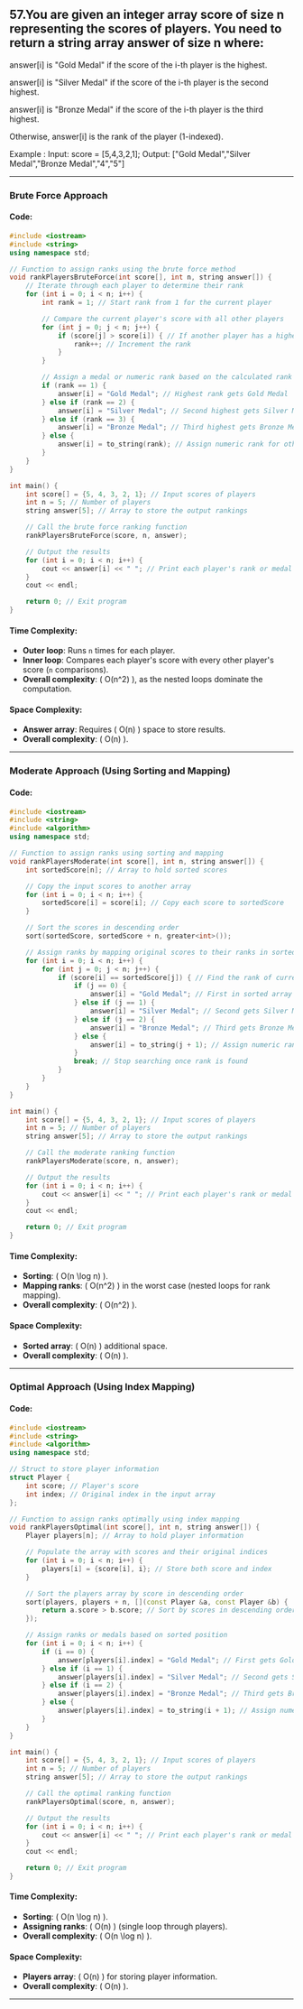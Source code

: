 ## 57.You are given an integer array score of size n representing the scores of players. You need to return a string array answer of size n where:
answer[i] is "Gold Medal" if the score of the i-th player is the highest.

answer[i] is "Silver Medal" if the score of the i-th player is the second highest.

answer[i] is "Bronze Medal" if the score of the i-th player is the third highest.

Otherwise, answer[i] is the rank of the player (1-indexed).

Example : Input: score = [5,4,3,2,1]; Output: ["Gold Medal","Silver Medal","Bronze Medal","4","5"]

---

### Brute Force Approach

#### Code:
```cpp
#include <iostream>
#include <string>
using namespace std;

// Function to assign ranks using the brute force method
void rankPlayersBruteForce(int score[], int n, string answer[]) {
    // Iterate through each player to determine their rank
    for (int i = 0; i < n; i++) {
        int rank = 1; // Start rank from 1 for the current player

        // Compare the current player's score with all other players
        for (int j = 0; j < n; j++) {
            if (score[j] > score[i]) { // If another player has a higher score
                rank++; // Increment the rank
            }
        }

        // Assign a medal or numeric rank based on the calculated rank
        if (rank == 1) {
            answer[i] = "Gold Medal"; // Highest rank gets Gold Medal
        } else if (rank == 2) {
            answer[i] = "Silver Medal"; // Second highest gets Silver Medal
        } else if (rank == 3) {
            answer[i] = "Bronze Medal"; // Third highest gets Bronze Medal
        } else {
            answer[i] = to_string(rank); // Assign numeric rank for others
        }
    }
}

int main() {
    int score[] = {5, 4, 3, 2, 1}; // Input scores of players
    int n = 5; // Number of players
    string answer[5]; // Array to store the output rankings

    // Call the brute force ranking function
    rankPlayersBruteForce(score, n, answer);

    // Output the results
    for (int i = 0; i < n; i++) {
        cout << answer[i] << " "; // Print each player's rank or medal
    }
    cout << endl;

    return 0; // Exit program
}
```

#### Time Complexity:
- **Outer loop**: Runs `n` times for each player.
- **Inner loop**: Compares each player's score with every other player's score (`n` comparisons).
- **Overall complexity**: \( O(n^2) \), as the nested loops dominate the computation.
  
#### Space Complexity:
- **Answer array**: Requires \( O(n) \) space to store results.
- **Overall complexity**: \( O(n) \).

---

### Moderate Approach (Using Sorting and Mapping)

#### Code:
```cpp
#include <iostream>
#include <string>
#include <algorithm>
using namespace std;

// Function to assign ranks using sorting and mapping
void rankPlayersModerate(int score[], int n, string answer[]) {
    int sortedScore[n]; // Array to hold sorted scores

    // Copy the input scores to another array
    for (int i = 0; i < n; i++) {
        sortedScore[i] = score[i]; // Copy each score to sortedScore
    }

    // Sort the scores in descending order
    sort(sortedScore, sortedScore + n, greater<int>());

    // Assign ranks by mapping original scores to their ranks in sorted array
    for (int i = 0; i < n; i++) {
        for (int j = 0; j < n; j++) {
            if (score[i] == sortedScore[j]) { // Find the rank of current player's score
                if (j == 0) {
                    answer[i] = "Gold Medal"; // First in sorted array gets Gold Medal
                } else if (j == 1) {
                    answer[i] = "Silver Medal"; // Second gets Silver Medal
                } else if (j == 2) {
                    answer[i] = "Bronze Medal"; // Third gets Bronze Medal
                } else {
                    answer[i] = to_string(j + 1); // Assign numeric rank for others
                }
                break; // Stop searching once rank is found
            }
        }
    }
}

int main() {
    int score[] = {5, 4, 3, 2, 1}; // Input scores of players
    int n = 5; // Number of players
    string answer[5]; // Array to store the output rankings

    // Call the moderate ranking function
    rankPlayersModerate(score, n, answer);

    // Output the results
    for (int i = 0; i < n; i++) {
        cout << answer[i] << " "; // Print each player's rank or medal
    }
    cout << endl;

    return 0; // Exit program
}
```

#### Time Complexity:
- **Sorting**: \( O(n \log n) \).
- **Mapping ranks**: \( O(n^2) \) in the worst case (nested loops for rank mapping).
- **Overall complexity**: \( O(n^2) \).

#### Space Complexity:
- **Sorted array**: \( O(n) \) additional space.
- **Overall complexity**: \( O(n) \).

---

### Optimal Approach (Using Index Mapping)

#### Code:
```cpp
#include <iostream>
#include <string>
#include <algorithm>
using namespace std;

// Struct to store player information
struct Player {
    int score; // Player's score
    int index; // Original index in the input array
};

// Function to assign ranks optimally using index mapping
void rankPlayersOptimal(int score[], int n, string answer[]) {
    Player players[n]; // Array to hold player information

    // Populate the array with scores and their original indices
    for (int i = 0; i < n; i++) {
        players[i] = {score[i], i}; // Store both score and index
    }

    // Sort the players array by score in descending order
    sort(players, players + n, [](const Player &a, const Player &b) {
        return a.score > b.score; // Sort by scores in descending order
    });

    // Assign ranks or medals based on sorted position
    for (int i = 0; i < n; i++) {
        if (i == 0) {
            answer[players[i].index] = "Gold Medal"; // First gets Gold Medal
        } else if (i == 1) {
            answer[players[i].index] = "Silver Medal"; // Second gets Silver Medal
        } else if (i == 2) {
            answer[players[i].index] = "Bronze Medal"; // Third gets Bronze Medal
        } else {
            answer[players[i].index] = to_string(i + 1); // Assign numeric rank for others
        }
    }
}

int main() {
    int score[] = {5, 4, 3, 2, 1}; // Input scores of players
    int n = 5; // Number of players
    string answer[5]; // Array to store the output rankings

    // Call the optimal ranking function
    rankPlayersOptimal(score, n, answer);

    // Output the results
    for (int i = 0; i < n; i++) {
        cout << answer[i] << " "; // Print each player's rank or medal
    }
    cout << endl;

    return 0; // Exit program
}
```

#### Time Complexity:
- **Sorting**: \( O(n \log n) \).
- **Assigning ranks**: \( O(n) \) (single loop through players).
- **Overall complexity**: \( O(n \log n) \).

#### Space Complexity:
- **Players array**: \( O(n) \) for storing player information.
- **Overall complexity**: \( O(n) \).

---
